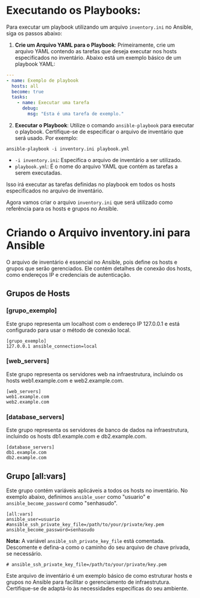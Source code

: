 # Executando os Playbooks:

Para executar um playbook utilizando um arquivo `inventory.ini` no Ansible, siga os passos abaixo:

1. **Crie um Arquivo YAML para o Playbook**:
   Primeiramente, crie um arquivo YAML contendo as tarefas que deseja executar nos hosts especificados no inventário. Abaixo está um exemplo básico de um playbook YAML:

```yaml
---
- name: Exemplo de playbook
  hosts: all
  become: true
  tasks:
    - name: Executar uma tarefa
      debug:
        msg: "Esta é uma tarefa de exemplo."
```

2. **Executar o Playbook**:
   Utilize o comando `ansible-playbook` para executar o playbook. Certifique-se de especificar o arquivo de inventário que será usado. Por exemplo:

```
ansible-playbook -i inventory.ini playbook.yml
```

   - `-i inventory.ini`: Especifica o arquivo de inventário a ser utilizado.
   - `playbook.yml`: É o nome do arquivo YAML que contém as tarefas a serem executadas.

Isso irá executar as tarefas definidas no playbook em todos os hosts especificados no arquivo de inventário.

Agora vamos criar o arquivo `inventory.ini` que será utilizado como referência para os hosts e grupos no Ansible.

# Criando o Arquivo inventory.ini para Ansible

O arquivo de inventário é essencial no Ansible, pois define os hosts e grupos que serão gerenciados. Ele contém detalhes de conexão dos hosts, como endereços IP e credenciais de autenticação.

## Grupos de Hosts

### [grupo_exemplo]
Este grupo representa um localhost com o endereço IP 127.0.0.1 e está configurado para usar o método de conexão local.

```
[grupo_exemplo]
127.0.0.1 ansible_connection=local
```

### [web_servers]
Este grupo representa os servidores web na infraestrutura, incluindo os hosts web1.example.com e web2.example.com.

```
[web_servers]
web1.example.com
web2.example.com
```

### [database_servers]
Este grupo representa os servidores de banco de dados na infraestrutura, incluindo os hosts db1.example.com e db2.example.com.

```
[database_servers]
db1.example.com
db2.example.com
```

## Grupo [all:vars]

Este grupo contém variáveis aplicáveis a todos os hosts no inventário. No exemplo abaixo, definimos `ansible_user` como "usuario" e `ansible_become_password` como "senhasudo".

```
[all:vars]
ansible_user=usuario
#ansible_ssh_private_key_file=/path/to/your/private/key.pem
ansible_become_password=senhasudo
```

**Nota:** A variável `ansible_ssh_private_key_file` está comentada. Descomente e defina-a como o caminho do seu arquivo de chave privada, se necessário.

```
# ansible_ssh_private_key_file=/path/to/your/private/key.pem
```

Este arquivo de inventário é um exemplo básico de como estruturar hosts e grupos no Ansible para facilitar o gerenciamento de infraestrutura. Certifique-se de adaptá-lo às necessidades específicas do seu ambiente.